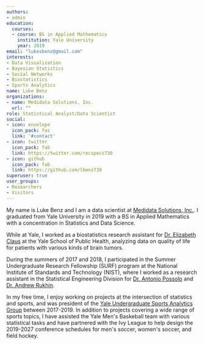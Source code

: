 ```yaml
---
authors:
- admin
education:
  courses:
  - course: BS in Applied Mathematics
    institution: Yale University
    year: 2019
email: "lukesbenz@gmail.com"
interests:
- Data Visualization
- Bayesian Statistics
- Social Networks
- Biostatistics
- Sports Analytics
name: Luke Benz
organizations:
- name: Medidata Solutions, Inc.
  url: ""
role: Statistical Analyst/Data Scientist
social:
- icon: envelope
  icon_pack: fas
  link: '#contact'
- icon: twitter
  icon_pack: fab
  link: https://twitter.com/recspecs730
- icon: github
  icon_pack: fab
  link: https://github.com/lbenz730
superuser: true
user_groups:
- Researchers
- Visitors
---
```


My name is Luke Benz and I am a data scientist at [Medidata Solutions, Inc.](https://www.medidata.com/en/). I graduated from Yale University in 2019 with a BS in Applied Mathematics with a concentration in Statistics and Data Science.

While at Yale, I worked as a biostatistics research assistant for [Dr. Elizabeth Claus](https://publichealth.yale.edu/people/elizabeth_claus.profile) at the Yale School of Public Health, analyzing data on quality of life for patients with various kinds of brain tumors.

During the summers of 2017 and 2018, I participated in the Summer Undergraduate Research Fellowship (SURF) program at the National Institute of Standards and Technology (NIST), where I worked as a research assistant in the Statistical Engineering Division for [Dr. Antonio Possolo](https://www.nist.gov/people/antonio-possolo) and [Dr. Andrew Rukhin](https://www.nist.gov/people/andrew-l-rukhin).

In my free time, I enjoy working on projects at the intersection of statistics and sports, and was president of the [Yale Undergraduate Sports Analytics Group](https://sports.sites.yale.edu) between 2017-2019. In addition to projects covering a wide range of sports topics, I have assisted the Yale Men's Baskeball team with various statistical tasks and have partnered with the Ivy League to help design the 2019-2027 conference schedules for men's soccer, women's soccer, and field hockey.
